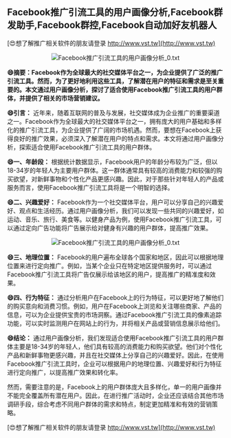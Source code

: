## **Facebook推广引流工具的用户画像分析,Facebook群发助手,Facebook群控,Facebook自动加好友机器人**

[😍想了解推广相关软件的朋友请登录 http://www.vst.tw](http://www.vst.tw)

 <center><img src="https://vst.tw/MP4/tuiguang/png/7.png" alt="Facebook推广引流工具的用户画像分析_0.txt"></center>

**😄摘要：Facebook作为全球最大的社交媒体平台之一，为企业提供了广泛的推广引流工具。然而，为了更好地利用这些工具，了解潜在用户的特征和需求是至关重要的。本文通过用户画像分析，探讨了适合使用Facebook推广引流工具的用户群体，并提供了相关的市场营销建议。**

**😄引言：**
近年来，随着互联网的普及与发展，社交媒体成为企业推广的重要渠道之一。Facebook作为全球最大的社交媒体平台之一，拥有庞大的用户基础和多样化的推广引流工具，为企业提供了广阔的市场机遇。然而，要想在Facebook上获得良好的推广效果，必须深入了解潜在用户的特点和需求。本文将通过用户画像分析，探索适合使用Facebook推广引流工具的用户群体。

**😄一、年龄段：**
根据统计数据显示，Facebook用户的年龄分布较为广泛，但以18-34岁的年轻人为主要用户群体。这一群体通常具有较高的消费能力和较强的购买欲望，对新鲜事物和个性化产品更感兴趣。因此，对于那些针对年轻人的产品或服务而言，使用Facebook推广引流工具将是一个明智的选择。

**😄二、兴趣爱好：**
Facebook作为一个社交媒体平台，用户可以分享自己的兴趣爱好、观点和生活经历。通过用户画像分析，我们可以发现一些共同的兴趣爱好，如运动、音乐、旅行、美食等。以健身产品为例，使用Facebook推广引流工具，可以通过定向广告功能将广告展示给对健身有兴趣的用户群体，提高推广效果。

 <center><img src="https://vst.tw/MP4/tuiguang/png/1.png" alt="Facebook推广引流工具的用户画像分析_0.txt"></center>

**😄三、地理位置：**
Facebook的用户遍布全球各个国家和地区，因此可以根据地理位置来进行定向推广。例如，当某个企业只在特定地区提供服务时，可以通过Facebook推广引流工具将广告仅展示给该地区的用户，提高推广的精准度和效果。

**😄四、行为特征：**
通过分析用户在Facebook上的行为特征，可以更好地了解他们的购买意向和消费习惯。例如，用户在Facebook上浏览和关注哪些商家、产品的信息，可以为企业提供宝贵的市场洞察。通过Facebook推广引流工具的像素追踪功能，可以实时监测用户在网站上的行为，并将相关产品或营销信息展示给他们。

**😄结论：**
通过用户画像分析，我们发现适合使用Facebook推广引流工具的用户群体主要是18-34岁的年轻人，他们具有较高的消费能力和购买欲望。他们对个性化产品和新鲜事物更感兴趣，并且在社交媒体上分享自己的兴趣爱好。因此，在使用Facebook推广引流工具时，企业可以根据用户的地理位置、兴趣爱好和行为特征进行定向推广，以提高推广效果和转化率。

然而，需要注意的是，Facebook上的用户群体庞大且多样化，单一的用户画像并不能完全覆盖所有潜在用户。因此，在进行推广活动时，企业还应该结合其他市场调研手段，综合考虑不同用户群体的需求和特点，制定更加精准和有效的营销策略。

[😍想了解推广相关软件的朋友请登录 http://www.vst.tw](http://www.vst.tw)



